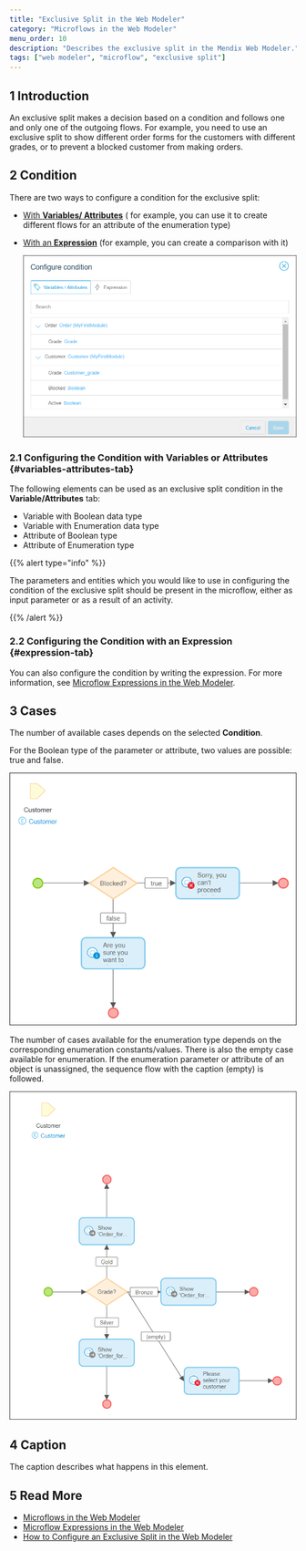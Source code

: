 ```yaml
---
title: "Exclusive Split in the Web Modeler"
category: "Microflows in the Web Modeler"
menu_order: 10
description: "Describes the exclusive split in the Mendix Web Modeler."
tags: ["web modeler", "microflow", "exclusive split"]
---
```


## 1 Introduction 

An exclusive split makes a decision based on a condition and follows one and only one of the outgoing flows. For example, you need to use an exclusive split to show different order forms for the customers with different grades, or to prevent a blocked customer from making orders.

## 2 Condition

There are two ways to configure a condition for the exclusive split:

* [With **Variables/ Attributes**](#variables-attributes-tab) ( for example, you can use it to create different flows for an attribute of the enumeration type)
*  [With an **Expression**](#expression-tab) (for example, you can create a comparison with it)

   ![](attachments/microflows-exclusive-split-wm/wm-configure-condition-dialog-excl-split.png)

### 2.1 Configuring the Condition with Variables or Attributes {#variables-attributes-tab}

The following elements can be used as an exclusive split condition in the **Variable/Attributes** tab:

* Variable with Boolean data type
* Variable with Enumeration data type
* Attribute  of Boolean type
* Attribute of Enumeration type

{{% alert type="info" %}}

The parameters and entities which you would like to use in configuring the condition of the exclusive split should be present in the microflow, either as input parameter or as a result of an activity. 

{{% /alert %}}

### 2.2 Configuring the Condition with an Expression {#expression-tab}

You can also configure the condition by writing the expression. For more information, see [Microflow Expressions in the Web Modeler](microflows-expressions-wm).

## 3 Cases

The number of available cases depends on the selected **Condition**. 

For the Boolean type of the parameter or attribute, two values are possible: true and false.  

![](attachments/microflows-exclusive-split-wm/wm-exclusive-split-boolean.png)

The number of cases available for the enumeration type depends on the corresponding enumeration constants/values. There is also the empty case available for enumeration. If the enumeration parameter or attribute of an object is unassigned, the sequence flow with the caption (empty) is followed.

![](attachments/microflows-exclusive-split-wm/wm-exclusive-split-enumeration.png)

## 4 Caption

The caption describes what happens in this element.

## 5 Read More

* [Microflows in the Web Modeler](microflows-wm)
* [Microflow Expressions in the Web Modeler](microflows-expressions-wm)
* [How to Configure an Exclusive Split in the Web Modeler](microflows-how-to-configure-exclsplit-wm) 


